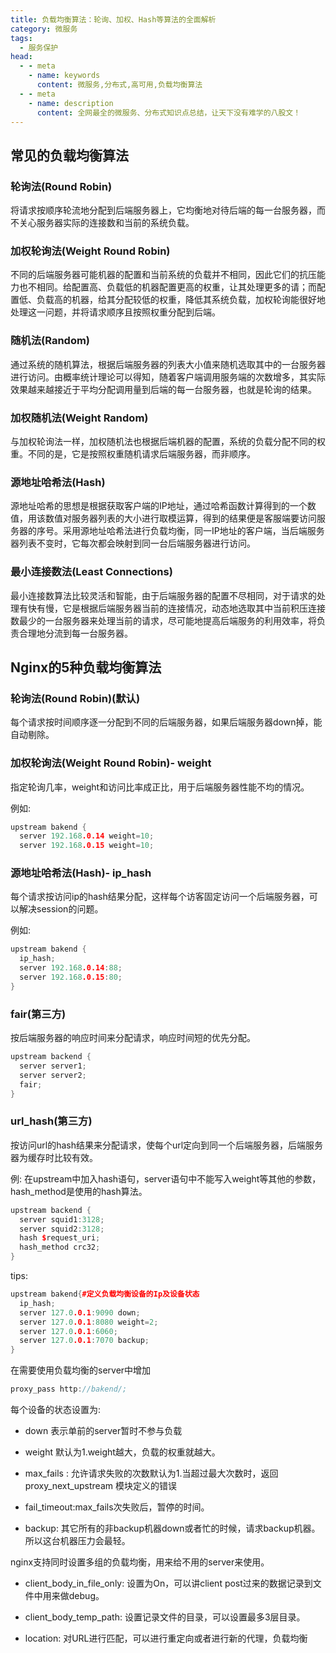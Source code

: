```yaml
---
title: 负载均衡算法：轮询、加权、Hash等算法的全面解析
category: 微服务
tags:
  - 服务保护
head:
  - - meta
    - name: keywords
      content: 微服务,分布式,高可用,负载均衡算法
  - - meta
    - name: description
      content: 全网最全的微服务、分布式知识点总结，让天下没有难学的八股文！
---
```




## 常见的负载均衡算法

### 轮询法(Round Robin)

将请求按顺序轮流地分配到后端服务器上，它均衡地对待后端的每一台服务器，而不关心服务器实际的连接数和当前的系统负载。

### 加权轮询法(Weight Round Robin)

不同的后端服务器可能机器的配置和当前系统的负载并不相同，因此它们的抗压能力也不相同。给配置高、负载低的机器配置更高的权重，让其处理更多的请；而配置低、负载高的机器，给其分配较低的权重，降低其系统负载，加权轮询能很好地处理这一问题，并将请求顺序且按照权重分配到后端。

### 随机法(Random)

通过系统的随机算法，根据后端服务器的列表大小值来随机选取其中的一台服务器进行访问。由概率统计理论可以得知，随着客户端调用服务端的次数增多，其实际效果越来越接近于平均分配调用量到后端的每一台服务器，也就是轮询的结果。

### 加权随机法(Weight Random)

与加权轮询法一样，加权随机法也根据后端机器的配置，系统的负载分配不同的权重。不同的是，它是按照权重随机请求后端服务器，而非顺序。

### 源地址哈希法(Hash)

源地址哈希的思想是根据获取客户端的IP地址，通过哈希函数计算得到的一个数值，用该数值对服务器列表的大小进行取模运算，得到的结果便是客服端要访问服务器的序号。采用源地址哈希法进行负载均衡，同一IP地址的客户端，当后端服务器列表不变时，它每次都会映射到同一台后端服务器进行访问。

### 最小连接数法(Least Connections)

最小连接数算法比较灵活和智能，由于后端服务器的配置不尽相同，对于请求的处理有快有慢，它是根据后端服务器当前的连接情况，动态地选取其中当前积压连接数最少的一台服务器来处理当前的请求，尽可能地提高后端服务的利用效率，将负责合理地分流到每一台服务器。

## Nginx的5种负载均衡算法

### 轮询法(Round Robin)(默认)

每个请求按时间顺序逐一分配到不同的后端服务器，如果后端服务器down掉，能自动剔除。

### 加权轮询法(Weight Round Robin)- weight

指定轮询几率，weight和访问比率成正比，用于后端服务器性能不均的情况。

例如:

```c++
upstream bakend {  
  server 192.168.0.14 weight=10;  
  server 192.168.0.15 weight=10;  
```

### 源地址哈希法(Hash)- ip_hash

每个请求按访问ip的hash结果分配，这样每个访客固定访问一个后端服务器，可以解决session的问题。

例如:

```c++
upstream bakend {  
  ip_hash;  
  server 192.168.0.14:88;  
  server 192.168.0.15:80;  
}
```



### fair(第三方)

按后端服务器的响应时间来分配请求，响应时间短的优先分配。

```c++
upstream backend {  
  server server1;  
  server server2;  
  fair;  
}
```



### url_hash(第三方)

按访问url的hash结果来分配请求，使每个url定向到同一个后端服务器，后端服务器为缓存时比较有效。

例: 在upstream中加入hash语句，server语句中不能写入weight等其他的参数，hash_method是使用的hash算法。

```c++
upstream backend {  
  server squid1:3128;  
  server squid2:3128;  
  hash $request_uri;  
  hash_method crc32;  
}
```



tips:

```c++
upstream bakend{#定义负载均衡设备的Ip及设备状态  
  ip_hash;  
  server 127.0.0.1:9090 down;  
  server 127.0.0.1:8080 weight=2;  
  server 127.0.0.1:6060;  
  server 127.0.0.1:7070 backup;  
}
```



在需要使用负载均衡的server中增加

```c++
proxy_pass http://bakend/;
```



每个设备的状态设置为:

- down 表示单前的server暂时不参与负载

- weight 默认为1.weight越大，负载的权重就越大。

- max_fails : 允许请求失败的次数默认为1.当超过最大次数时，返回proxy_next_upstream 模块定义的错误

- fail_timeout:max_fails次失败后，暂停的时间。

- backup: 其它所有的非backup机器down或者忙的时候，请求backup机器。所以这台机器压力会最轻。



nginx支持同时设置多组的负载均衡，用来给不用的server来使用。

- client_body_in_file_only: 设置为On，可以讲client post过来的数据记录到文件中用来做debug。

- client_body_temp_path: 设置记录文件的目录，可以设置最多3层目录。

- location: 对URL进行匹配，可以进行重定向或者进行新的代理，负载均衡

 

<!-- @include: @article-footer.snippet.md -->     